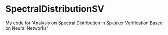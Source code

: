 # SpectralDistributionSV
My code for 'Analysis on Spectral Distribution in Speaker Verification Based on Neural Networks'
